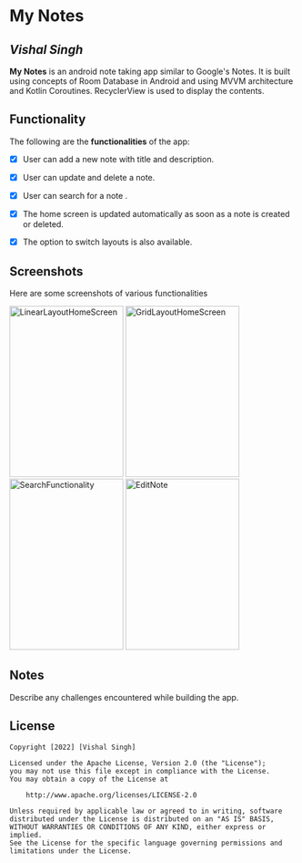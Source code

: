 # My Notes

## *Vishal Singh*

**My Notes** is an android note taking app similar to Google's Notes. It is built using concepts of Room Database in Android and using MVVM architecture and Kotlin Coroutines. RecyclerView is used to display the contents.


## Functionality

The following are the **functionalities** of the app:

* [x] User can add a new note with title and description.
* [x] User can update and delete a note.
* [x] User can search for a note .
* [x] The home screen is updated automatically as soon as a note is created or deleted.
* [x] The option to switch layouts is also available.


## Screenshots

Here are some screenshots of various functionalities

<div>
<img src='' width='200px' height='300px' alt='LinearLayoutHomeScreen' />
<img src='' width='200px' height='300px' alt='GridLayoutHomeScreen' />
<img src='' width='200px' height='300px' alt='SearchFunctionality' />
<img src='' width='200px' height='300px' alt='EditNote' />
</div>


## Notes

Describe any challenges encountered while building the app.

## License

    Copyright [2022] [Vishal Singh]

    Licensed under the Apache License, Version 2.0 (the "License");
    you may not use this file except in compliance with the License.
    You may obtain a copy of the License at

        http://www.apache.org/licenses/LICENSE-2.0

    Unless required by applicable law or agreed to in writing, software
    distributed under the License is distributed on an "AS IS" BASIS,
    WITHOUT WARRANTIES OR CONDITIONS OF ANY KIND, either express or implied.
    See the License for the specific language governing permissions and
    limitations under the License.
